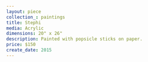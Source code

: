 ```yaml
---
layout: piece
collection_: paintings
title: Stephi
media: Acrylic
dimensions: 20" x 26"
description: Painted with popsicle sticks on paper.
price: $150
create_date: 2015
---
```

